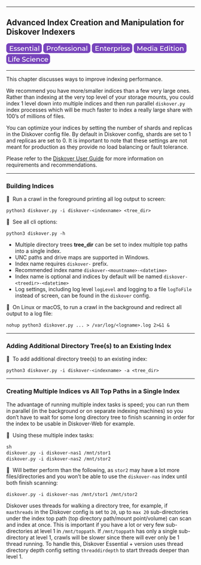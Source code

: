 ___
## Advanced Index Creation and Manipulation for Diskover Indexers

![Image: Essential Edition Label](images/button_edition_essential.png)&nbsp;![Image: Professional Edition Label](images/button_edition_professional.png)&nbsp;![Image: Enterprise Edition Label](images/button_edition_enterprise.png)&nbsp;![Image: AJA Diskover Media Edition Label](images/button_edition_media.png)&nbsp;![Image: Life Science Edition Label](images/button_edition_life_science.png)

___

This chapter discusses ways to improve indexing performance.

We recommend you have more/smaller indices than a few very large ones. Rather than indexing at the very top level of your storage mounts, you could index 1 level down into multiple indices and then run parallel `diskover.py` index processes which will be much faster to index a really large share with 100’s of millions of files.

You can optimize your indices by setting the number of shards and replicas in the Diskover config file. By default in Diskover config, shards are set to 1 and replicas are set to 0. It is important to note that these settings are not meant for production as they provide no load balancing or fault tolerance.

Please refer to the [Diskover User Guide](https://docs.diskoverdata.com/diskover_installation_guide/#prerequisites-and-requirements) for more information on requirements and recommendations.

___
### Building Indices

🔴 &nbsp;Run a crawl in the foreground printing all log output to screen:
```
python3 diskover.py -i diskover-<indexname> <tree_dir>
```

🔴 &nbsp;See all cli options:
```
python3 diskover.py -h
```

- Multiple directory trees **tree_dir** can be set to index multiple top paths into a single index.
- UNC paths and drive maps are supported in Windows.
- Index name requires `diskover-` prefix. 
- Recommended index name `diskover-<mountname>-<datetime>`
- Index name is optional and indices by default will be named `diskover-<treedir>-<datetime>`
- Log settings, including log level `logLevel` and logging to a file `logToFile` instead of screen, can be found in the `diskover` config.

🔴 &nbsp;On Linux or macOS, to run a crawl in the background and redirect all output to a log file:
```
nohup python3 diskover.py ... > /var/log/<logname>.log 2>&1 &
```

___
### Adding Additional Directory Tree(s) to an Existing Index

🔴 &nbsp;To add additional directory tree(s) to an existing index:
```
python3 diskover.py -i diskover-<indexname> -a <tree_dir>
```

___
### Creating Multiple Indices vs All Top Paths in a Single Index

The advantage of running multiple index tasks is speed; you can run them in parallel (in the background or on separate indexing machines) so you don’t have to wait for some long directory tree to finish scanning in order for the index to be usable in Diskover-Web for example.

🔴 &nbsp;Using these multiple index tasks:
```
sh
diskover.py -i diskover-nas1 /mnt/stor1
diskover.py -i diskover-nas2 /mnt/stor2
```

🔴 &nbsp;Will better perform than the following, as `stor2` may have a lot more files/directories and you won’t be able to use the `diskover-nas` index until both finish scanning:
```
diskover.py -i diskover-nas /mnt/stor1 /mnt/stor2
```

Diskover uses threads for walking a directory tree, for example, if `maxthreads` in the Diskover config is set to `20`, up to `max 20` sub-directories under the index top path (top directory path/mount point/volume) can scan and index at once. This is important if you have a lot or very few sub-directories at level 1 in `/mnt/toppath`. If `/mnt/toppath` has only a single sub-directory at level 1, crawls will be slower since there will ever only be 1 thread running. To handle this, Diskover Essential + version uses thread directory depth config setting `threaddirdepth` to start threads deeper than level 1.
